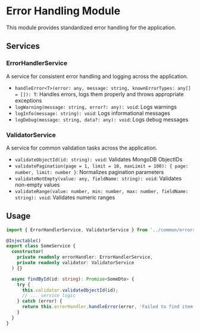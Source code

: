 # Error Handling Module

This module provides standardized error handling for the application.

## Services

### ErrorHandlerService

A service for consistent error handling and logging across the application.

- `handleError<T>(error: any, message: string, knownErrorTypes: any[] = []): T`: Handles errors, logs them properly and throws appropriate exceptions
- `logWarning(message: string, error?: any): void`: Logs warnings
- `logInfo(message: string): void`: Logs informational messages
- `logDebug(message: string, data?: any): void`: Logs debug messages

### ValidatorService

A service for common validation tasks across the application.

- `validateObjectId(id: string): void`: Validates MongoDB ObjectIDs
- `validatePagination(page = 1, limit = 10, maxLimit = 100): { page: number, limit: number }`: Normalizes pagination parameters
- `validateNotEmpty(value: any, fieldName: string): void`: Validates non-empty values
- `validateRange(value: number, min: number, max: number, fieldName: string): void`: Validates numeric ranges

## Usage

```typescript
import { ErrorHandlerService, ValidatorService } from '../common/errors';

@Injectable()
export class SomeService {
  constructor(
    private readonly errorHandler: ErrorHandlerService,
    private readonly validator: ValidatorService
  ) {}

  async findById(id: string): Promise<SomeDto> {
    try {
      this.validator.validateObjectId(id);
      // ... service logic
    } catch (error) {
      return this.errorHandler.handleError(error, 'Failed to find item', [NotFoundException]);
    }
  }
}
``` 
